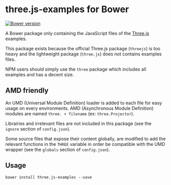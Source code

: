 # three.js-examples for Bower

[![Bower version](https://img.shields.io/bower/v/three.js-examples.svg?style=flat-square)](https://github.com/mistic100/three.js-examples)

A Bower package only containing the JavaScript files of the [Three.js](https://github.com/mrdoob/three.js) examples.

This package exists because the official Three.js package (`threejs`) is too heavy and the lightweight package (`three.js`) does not contains examples files.

NPM users should simply use the `three` package which includes all examples and has a decent size.

## AMD friendly
An UMD (Universal Module Definition) loader is added to each file for easy usage on every environments.
AMD (Asynchronous Module Definition) modules are named `three. + filename` (ex: `three.Projector`).

Librairies and irrelevant files are not included in this package (see the `ignore` section of `config.json`).

Some source files that expose their content globally, are modified to add the relevant functions in the `THREE` variable in order be compatible with the UMD wrapper (see the `globals` section of `config.json`).

## Usage

```
bower install three.js-examples --save
```